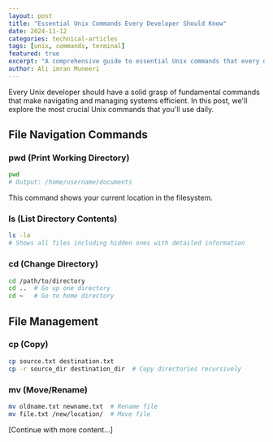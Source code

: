 ```yaml
---
layout: post
title: "Essential Unix Commands Every Developer Should Know"
date: 2024-11-12
categories: technical-articles
tags: [unix, commands, terminal]
featured: true
excerpt: "A comprehensive guide to essential Unix commands that every developer should master for efficient system navigation and file management."
author: Ali imran Muneeri
---
```


Every Unix developer should have a solid grasp of fundamental commands that make navigating and managing systems efficient. In this post, we'll explore the most crucial Unix commands that you'll use daily.

## File Navigation Commands

### pwd (Print Working Directory)

```bash
pwd
# Output: /home/username/documents
```

This command shows your current location in the filesystem.

### ls (List Directory Contents)

```bash
ls -la
# Shows all files including hidden ones with detailed information
```

### cd (Change Directory)

```bash
cd /path/to/directory
cd ..  # Go up one directory
cd ~   # Go to home directory
```

## File Management

### cp (Copy)

```bash
cp source.txt destination.txt
cp -r source_dir destination_dir  # Copy directories recursively
```

### mv (Move/Rename)

```bash
mv oldname.txt newname.txt  # Rename file
mv file.txt /new/location/  # Move file
```

[Continue with more content...]
